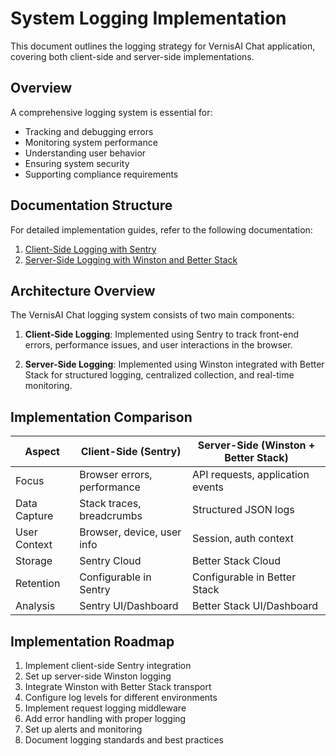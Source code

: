 # System Logging Implementation

This document outlines the logging strategy for VernisAI Chat application, covering both client-side and server-side implementations.

## Overview

A comprehensive logging system is essential for:

- Tracking and debugging errors
- Monitoring system performance
- Understanding user behavior
- Ensuring system security
- Supporting compliance requirements

## Documentation Structure

For detailed implementation guides, refer to the following documentation:

1. [Client-Side Logging with Sentry](./client-side-logging.md)
2. [Server-Side Logging with Winston and Better Stack](./server-side-logging.md)

## Architecture Overview

The VernisAI Chat logging system consists of two main components:

1. **Client-Side Logging**: Implemented using Sentry to track front-end errors, performance issues, and user interactions in the browser.

2. **Server-Side Logging**: Implemented using Winston integrated with Better Stack for structured logging, centralized collection, and real-time monitoring.

## Implementation Comparison

| Aspect       | Client-Side (Sentry)        | Server-Side (Winston + Better Stack) |
| ------------ | --------------------------- | ------------------------------------ |
| Focus        | Browser errors, performance | API requests, application events     |
| Data Capture | Stack traces, breadcrumbs   | Structured JSON logs                 |
| User Context | Browser, device, user info  | Session, auth context                |
| Storage      | Sentry Cloud                | Better Stack Cloud                   |
| Retention    | Configurable in Sentry      | Configurable in Better Stack         |
| Analysis     | Sentry UI/Dashboard         | Better Stack UI/Dashboard            |

## Implementation Roadmap

1. Implement client-side Sentry integration
2. Set up server-side Winston logging
3. Integrate Winston with Better Stack transport
4. Configure log levels for different environments
5. Implement request logging middleware
6. Add error handling with proper logging
7. Set up alerts and monitoring
8. Document logging standards and best practices
